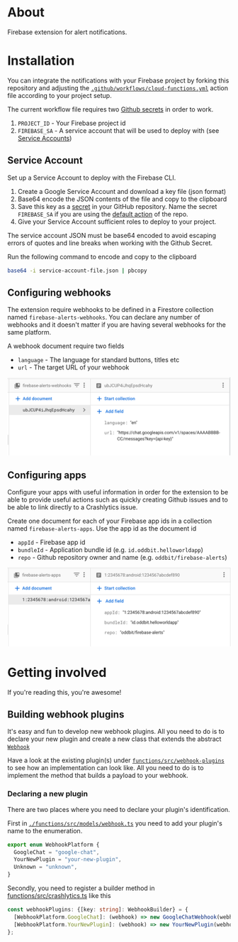 # About
Firebase extension for alert notifications.

# Installation
You can integrate the notifications with your Firebase project by forking this
repository and adjusting the [`.github/workflows/cloud-functions.yml`](./.github/workflows/cloud-functions.yml)
action file according to your project setup. 

The current workflow file requires two [Github secrets](https://docs.github.com/en/actions/security-guides/encrypted-secrets) 
in order to work.

 1. `PROJECT_ID` - Your Firebase project id
 2. `FIREBASE_SA` - A service account that will be used to deploy with (see [Service Accounts](#service-accounts))


## Service Account
Set up a Service Account to deploy with the Firebase CLI. 

1. Create a Google Service Account and download a key file (json format)
1. Base64 encode the JSON contents of the file and copy to the clipboard
1. Save this key as a [secret](https://docs.github.com/en/actions/security-guides/encrypted-secrets) in your GitHub repository. Name the secret `FIREBASE_SA` if you are using the [default action]((.github/workflows/cloud-functions.yml)) of the repo.
1. Give your Service Account sufficient roles to deploy to your project.

The service account JSON must be base64 encoded to avoid escaping errors of quotes and line breaks when 
working with the Github Secret.

Run the following command to encode and copy to the clipboard

```bash
base64 -i service-account-file.json | pbcopy
```

## Configuring webhooks
The extension require webhooks to be defined in a Firestore collection named
`firebase-alerts-webhooks`. You can declare any number of webhooks and it doesn't 
matter if you are having several webhooks for the same platform.

A webhook document require two fields
 - `language` - The language for standard buttons, titles etc 
 - `url` - The target URL of your webhook

![Webhook Firestore Doc](./doc/images/firestore-doc-webhook.png)


## Configuring apps
Configure your apps with useful information in order for the extension to be 
able to provide useful actions such as quickly creating Github issues and to
be able to link directly to a Crashlytics issue.

Create one document for each of your Firebase app ids in a collection named
`firebase-alerts-apps`. Use the app id as the document id

 - `appId` - Firebase app id 
 - `bundleId` - Application bundle id (e.g. `id.oddbit.helloworldapp`)
 - `repo` - Github repository owner and name (e.g. `oddbit/firebase-alerts`)
 
![Webhook Firestore Doc](./doc/images/firestore-doc-app.png)


# Getting involved
If you're reading this, you're awesome! 

## Building webhook plugins
It's easy and fun to develop new webhook plugins. All you need to do is to 
declare your new plugin and create a new class that extends the abstract 
[`Webhook`](./functions/src/models/webhook.ts)

Have a look at the existing plugin(s) under [`functions/src/webhook-plugins`](./functions/src/webhook-plugins)
to see how an implementation can look like. All you need to do is to implement
the method that builds a payload to your webhook.

### Declaring a new plugin
There are two places where you need to declare your plugin's identification.

First in [`./functions/src/models/webhook.ts`](./functions/src/models/webhook.ts)
you need to add your plugin's name to the enumeration.

```typescript
export enum WebhookPlatform {
  GoogleChat = "google-chat",
  YourNewPlugin = "your-new-plugin",
  Unknown = "unknown",
}
```

Secondly, you need to register a builder method in [functions/src/crashlytics.ts](./functions/src/crashlytics.ts)
like this

```typescript
const webhookPlugins: {[key: string]: WebhookBuilder} = {
  [WebhookPlatform.GoogleChat]: (webhook) => new GoogleChatWebhook(webhook),
  [WebhookPlatform.YourNewPlugin]: (webhook) => new YourNewPlugin(webhook),
};
```

